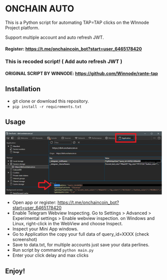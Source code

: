 # ONCHAIN AUTO 
This is a Python script for automating TAP=TAP clicks on the WInnode Project platform. 

Support multiple account and auto refresh JWT.
#### Register: https://t.me/onchaincoin_bot?start=user_6465178420

### This is recoded script! ( Add auto refresh JWT )
#### ORIGINAL SCRIPT BY WINNODE: https://github.com/Winnode/rante-tap

## Installation
- git clone or download this repository.
- ```pip install -r requirements.txt```
## Usage
![Get Token](https://github.com/im-hanzou/onchain-auto/blob/main/onchain.png)
- Open app or register: https://t.me/onchaincoin_bot?start=user_6465178420
- Enable Telegram Webview Inspecting. Go to Settings > Advanced > Experimental settings > Enable webview inspection.
on Windows and Linux, right-click in the WebView and choose Inspect.
- Inspect your Mini App windows.
- Go to Application the copy your full data of query_id=XXXX (check screenshot)
- Save to data.txt, for multiple accounts just save your data perlines.
- Run script by command ```python main.py```
- Enter your click delay and max clicks
  
## Enjoy!
